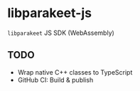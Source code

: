 # libparakeet-js

`libparakeet` JS SDK (WebAssembly)

## TODO

- Wrap native C++ classes to TypeScript
- GitHub CI: Build & publish
